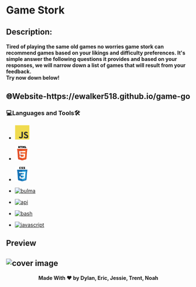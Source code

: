 <h1>Game Stork</h1>

<h2>Description:<br><h4>Tired of playing the same old games no worries game stork can recommend games based on your likings and difficulty preferences. It's simple answer the following questions it provides and based on your responses, we will narrow down a list of games that will result from your feedback.<br>
Try now down below!<h4>
  
<h2>🌐Website-https://ewalker518.github.io/game-go</h2>
  
  <h3 align="left">💻Languages and Tools🛠️</h3>

- <a href="https://developer.mozilla.org/en-US/docs/Web/JavaScript" target="_blank"> <img src="https://raw.githubusercontent.com/devicons/devicon/master/icons/javascript/javascript-original.svg" alt="javascript" width="40" height="40"/> </a> </p>
  
- <a href="https://www.w3.org/html/" target="_blank"> <img src="https://raw.githubusercontent.com/devicons/devicon/master/icons/html5/html5-original-wordmark.svg" alt="html5" width="40" height="40"/> </a>
  
- <a href="https://www.w3schools.com/css/" target="_blank"> <img src="https://raw.githubusercontent.com/devicons/devicon/master/icons/css3/css3-original-wordmark.svg" alt="css3" width="40" height="40"/> </a>
  
- <a href="https://bulma.io/" target="_blank"> <img src="https://iconape.com/wp-content/files/df/370667/svg/bulma-logo-icon-png-svg.png" alt="bulma" width="40" height="40"/> </a>
  
- <a href="https://www.mulesoft.com/resources/api/what-is-an-api#:~:text=API%20is%20the%20acronym%20for,you're%20using%20an%20API." target="_blank"> <img src="https://alexanderfo.com/wp-content/uploads/2019/12/1139px-Cloud-API-Logo.svg_.png" alt="api" width="40" height="40"/> </a>

- <p align="left"> <a href="https://www.gnu.org/software/bash/" target="_blank"> <img src="https://www.vectorlogo.zone/logos/gnu_bash/gnu_bash-icon.svg" alt="bash" width="40" height="40"/> </a>
  
- <a href="https://code.visualstudio.com/" target="_blank"> <img src="https://upload.wikimedia.org/wikipedia/commons/thumb/9/9a/Visual_Studio_Code_1.35_icon.svg/1200px-Visual_Studio_Code_1.35_icon.svg.png" alt="javascript" width="40" height="40"/> </a> </p>

<h2>Preview<h2>
  <img src="https://github.com/ewalker518/game-go/blob/feature/marketing/assets/images/new-cover-image.png" alt="cover image" width="893" height="432"/>

  <h4 align="center">Made With ❤️ by Dylan, Eric, Jessie, Trent, Noah
